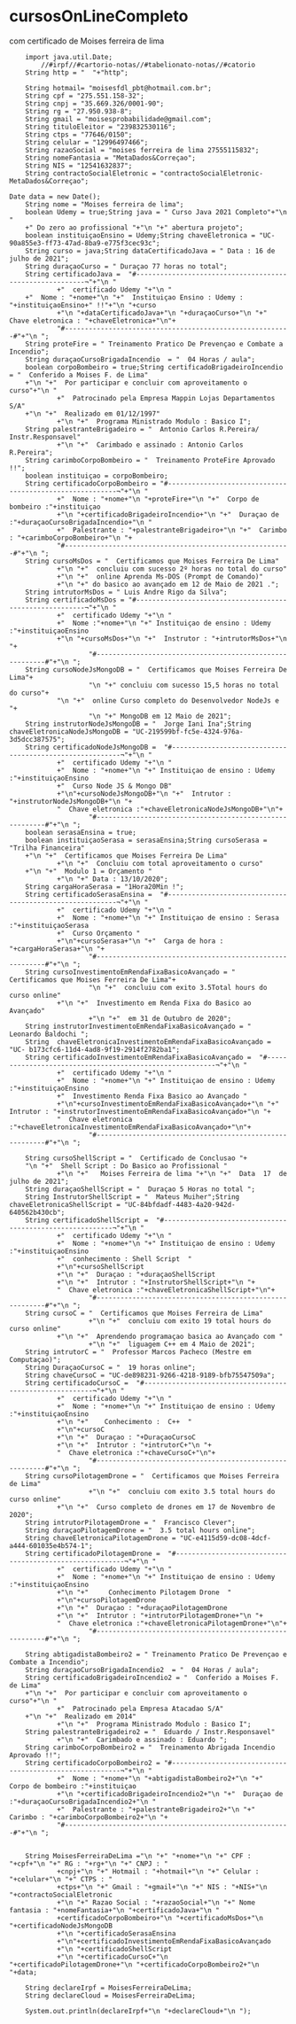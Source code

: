 # cursosOnLineCompleto
com certificado de Moises ferreira de lima 


		import java.util.Date;
    		//#irpf//#cartorio-notas//#tabelionato-notas//#catorio
		String http = "  "+"http";
	
		String hotmail= "moisesfdl_pbt@hotmail.com.br";
		String cpf = "275.551.158-32";
		String cnpj = "35.669.326/0001-90";
		String rg = "27.950.938-8";
		String gmail = "moisesprobabilidade@gmail.com";
		String tituloEleitor = "239832530116";
		String ctps = "77646/0150";
		String celular = "12996497466";
		String razaoSocial = "moises ferreira de lima 27555115832";
		String nomeFantasia = "MetaDados&Correçao";
		String NIS = "12541632837";
		String contractoSocialEletronic = "contractoSocialEletronic-MetaDados&Correçao";
		
	Date data = new Date();
		String nome = "Moises ferreira de lima";
		boolean Udemy = true;String java = " Curso Java 2021 Completo"+"\n "
		+" Do zero ao profissional "+"\n "+" abertura projeto";
		boolean instituiçaoEnsino = Udemy;String chaveEletronica = "UC-90a855e3-ff73-47ad-8ba9-e775f3cec93c";
		String curso = java;String dataCertificadoJava = " Data : 16 de julho de 2021";
		String duraçaoCurso = " Duraçao 77 horas no total";
		String certificadoJava =  "#---------------------------------------------------------¬"+"\n "
				+"  certificado Udemy "+"\n "
		+"  Nome : "+nome+"\n "+"  Instituiçao Ensino : Udemy : "+instituiçaoEnsino+" !!"+"\n "+curso
				+"\n "+dataCertificadoJava+"\n "+duraçaoCurso+"\n "+" Chave eletronica : "+chaveEletronica+"\n"+
				"#---------------------------------------------------------#"+"\n ";
		String proteFire = " Treinamento Pratico De Prevençao e Combate a Incendio";
		String duraçaoCursoBrigadaIncendio  = "  04 Horas / aula";
		boolean corpoBombeiro = true;String certificadoBrigadeiroIncendio = "  Conferido a Moises F. de Lima"
		+"\n "+"  Por participar e concluir com aproveitamento o curso"+"\n "
				+"  Patrocinado pela Empresa Mappin Lojas Departamentos S/A"
		+"\n "+"  Realizado em 01/12/1997"
				+"\n "+"  Programa Ministrado Modulo : Basico I";
		String palestranteBrigadeiro = "  Antonio Carlos R.Pereira/ Instr.Responsavel"
				+"\n "+"  Carimbado e assinado : Antonio Carlos R.Pereira";
		String carimboCorpoBombeiro = "  Treinamento ProteFire Aprovado !!"; 
		boolean instituiçao = corpoBombeiro; 
		String certificadoCorpoBombeiro = "#---------------------------------------------------------¬"+"\n "
				+"  Nome : "+nome+"\n "+proteFire+"\n "+"  Corpo de bombeiro :"+instituiçao
				+"\n "+certificadoBrigadeiroIncendio+"\n "+"  Duraçao de :"+duraçaoCursoBrigadaIncendio+"\n "
				+"  Palestrante : "+palestranteBrigadeiro+"\n "+"  Carimbo : "+carimboCorpoBombeiro+"\n "+
				"#---------------------------------------------------------#"+"\n ";			
		String cursoMsDos = "  Certificamos que Moises Ferreira De Lima"
				+"\n "+"  concluiu com sucesso 2º horas no total do curso"
				+"\n "+"  online Aprenda Ms-DOS (Prompt de Comando)"
				+"\n "+" do basico ao avançado em 12 de Maio de 2021 .";
		String intrutorMsDos = " Luis Andre Rigo da Silva";
		String certificadoMsDos = "#---------------------------------------------------------¬"+"\n "
				+"  certificado Udemy "+"\n "
				+"  Nome :"+nome+"\n "+" Instituiçao de ensino : Udemy :"+instituiçaoEnsino
				+"\n "+cursoMsDos+"\n "+"  Instrutor : "+intrutorMsDos+"\n "+
						"#---------------------------------------------------------#"+"\n ";
		String cursoNodeJsMongoDB = "  Certificamos que Moises Ferreira De Lima"+
						"\n "+" concluiu com sucesso 15,5 horas no total do curso"+
				"\n "+"  online Curso completo do Desenvolvedor NodeJs e "+
						"\n "+" MongoDB em 12 Maio de 2021";
		String instrutorNodeJsMongoDB = "  Jorge Iani Ina";String chaveEletronicaNodeJsMongoDB = "UC-219599bf-fc5e-4324-976a-3d5dcc387575";
		String certificadoNodeJsMongoDB =  "#---------------------------------------------------------¬"+"\n "
				+"  certificado Udemy "+"\n "
				+"  Nome : "+nome+"\n "+" Instituiçao de ensino : Udemy :"+instituiçaoEnsino
				+"  Curso Node JS & Mongo DB"
				+"\n"+cursoNodeJsMongoDB+"\n "+"  Intrutor : "+instrutorNodeJsMongoDB+"\n "+
				"  Chave eletronica :"+chaveEletronicaNodeJsMongoDB+"\n"+
						"#---------------------------------------------------------#"+"\n ";
		boolean serasaEnsina = true;
		boolean instituiçaoSerasa = serasaEnsina;String cursoSerasa = "Trilha Financeira"
		+"\n "+"  Certificamos que Moises Ferreira De Lima"
				+"\n "+"  Concluiu com total aproveitamento o curso"
		+"\n "+"  Modulo 1 = Orçamento "
				+"\n "+" Data : 13/10/2020";
		String cargaHoraSerasa = "1Hora20Min !";
		String certificadoSerasaEnsina =  "#---------------------------------------------------------¬"+"\n "
				+"  certificado Udemy "+"\n "
				+"  Nome : "+nome+"\n "+" Instituiçao de ensino : Serasa :"+instituiçaoSerasa
				+"  Curso Orçamento "
				+"\n"+cursoSerasa+"\n "+"  Carga de hora : "+cargaHoraSerasa+"\n "+
						"#---------------------------------------------------------#"+"\n "; 
		String cursoInvestimentoEmRendaFixaBasicoAvançado = "  Certificamos que Moises Ferreira De Lima"+
						"\n "+"  concluiu com exito 3.5Total hours do curso online"
				+"\n "+"  Investimento em Renda Fixa do Basico ao Avançado"
						+"\n "+"  em 31 de Outubro de 2020";
		String instrutorInvestimentoEmRendaFixaBasicoAvançado = "  Leonardo Baldochi ";
		String  chaveEletronicaInvestimentoEmRendaFixaBasicoAvançado = "UC- b173cfc6-11d4-4ad8-9f19-2914f2782ba1";
		String certificadoInvestimentoEmRendaFixaBasicoAvançado =  "#---------------------------------------------------------¬"+"\n "
				+"  certificado Udemy "+"\n "
				+"  Nome : "+nome+"\n "+" Instituiçao de ensino : Udemy :"+instituiçaoEnsino
				+"  Investimento Renda Fixa Basico ao Avançado "
				+"\n"+cursoInvestimentoEmRendaFixaBasicoAvançado+"\n "+"  Intrutor : "+instrutorInvestimentoEmRendaFixaBasicoAvançado+"\n "+
				"  Chave eletronica :"+chaveEletronicaInvestimentoEmRendaFixaBasicoAvançado+"\n"+
						"#---------------------------------------------------------#"+"\n ";
		
		String cursoShellScript = "  Certificado de Conclusao "+
		"\n "+"  Shell Script : Do Basico ao Profissional "
				+"\n "+"   Moises Ferreira de lima "+"\n "+"  Data  17  de julho de 2021";
		String duraçaoShellScript = "  Duraçao 5 Horas no total ";
		String InstrutorShellScript = "  Mateus Muiher";String chaveEletronicaShellScript = "UC-84bfdadf-4483-4a20-942d-640562b430cb";
		String certificadoShellScript =  "#---------------------------------------------------------¬"+"\n "
				+"  certificado Udemy "+"\n "
				+"  Nome : "+nome+"\n "+" Instituiçao de ensino : Udemy :"+instituiçaoEnsino
				+"  conhecimento : Shell Script  "
				+"\n"+cursoShellScript
				+"\n "+"  Duraçao : "+duraçaoShellScript
				+"\n "+"  Intrutor : "+InstrutorShellScript+"\n "+
				"  Chave eletronica :"+chaveEletronicaShellScript+"\n"+
						"#---------------------------------------------------------#"+"\n ";
		String cursoC = "  Certificamos que Moises Ferreira de Lima"
						+"\n "+"  concluiu com exito 19 total hours do curso online"
				+"\n "+"  Aprendendo programaçao basica ao Avançado com "
						+"\n "+"  liguagem C++ em 4 Maio de 2021";
		String intrutorC = "  Professor Marcos Pacheco (Mestre em Computaçao)";
		String DuraçaoCursoC = "  19 horas online";
		String chaveCursoC = "UC-de898231-9266-4218-9189-bfb75547509a";
		String certificadoCursoC =  "#---------------------------------------------------------¬"+"\n "
				+"  certificado Udemy "+"\n "
				+"  Nome : "+nome+"\n "+" Instituiçao de ensino : Udemy :"+instituiçaoEnsino
				+"\n "+"    Conhecimento :  C++  "
				+"\n"+cursoC
				+"\n "+"  Duraçao : "+DuraçaoCursoC
				+"\n "+"  Intrutor : "+intrutorC+"\n "+
				"  Chave eletronica :"+chaveCursoC+"\n"+
						"#---------------------------------------------------------#"+"\n ";
		String cursoPilotagemDrone = "  Certificamos que Moises Ferreira de Lima"
						+"\n "+"  concluiu com exito 3.5 total hours do curso online"
				+"\n "+"  Curso completo de drones em 17 de Novembro de 2020";
		String intrutorPilotagemDrone = "  Francisco Clever";
		String duraçaoPilotagemDrone = "  3.5 total hours online";
		String chaveEletronicaPilotagemDrone = "UC-e4115d59-dc08-4dcf-a444-601035e4b574-1";
		String certificadoPilotagemDrone =  "#---------------------------------------------------------¬"+"\n "
				+"  certificado Udemy "+"\n "
				+"  Nome : "+nome+"\n "+" Instituiçao de ensino : Udemy :"+instituiçaoEnsino
				+"\n "+"     Conhecimento Pilotagem Drone  "
				+"\n"+cursoPilotagemDrone
				+"\n "+"  Duraçao : "+duraçaoPilotagemDrone
				+"\n "+"  Intrutor : "+intrutorPilotagemDrone+"\n "+
				"  Chave eletronica :"+chaveEletronicaPilotagemDrone+"\n"+
						"#---------------------------------------------------------#"+"\n ";
		
		String abtigadistaBombeiro2 = " Treinamento Pratico De Prevençao e Combate a Incendio";
		String duraçaoCursoBrigadaIncendio2  = "  04 Horas / aula";
		String certificadoBrigadeiroIncendio2 = "  Conferido a Moises F. de Lima"
		+"\n "+"  Por participar e concluir com aproveitamento o curso"+"\n "
				+"  Patrocinado pela Empresa Atacadao S/A"
		+"\n "+"  Realizado em 2014"
				+"\n "+"  Programa Ministrado Modulo : Basico I";
		String palestranteBrigadeiro2 = "  Eduardo / Instr.Responsavel"
				+"\n "+"  Carimbado e assinado : Eduardo ";
		String carimboCorpoBombeiro2 = "  Treinamento Abrigada Incendio Aprovado !!";  
		String certificadoCorpoBombeiro2 = "#---------------------------------------------------------¬"+"\n "
				+"  Nome : "+nome+"\n "+abtigadistaBombeiro2+"\n "+"  Corpo de bombeiro :"+instituiçao
				+"\n "+certificadoBrigadeiroIncendio2+"\n "+"  Duraçao de :"+duraçaoCursoBrigadaIncendio2+"\n "
				+"  Palestrante : "+palestranteBrigadeiro2+"\n "+"  Carimbo : "+carimboCorpoBombeiro2+"\n "+
				"#---------------------------------------------------------#"+"\n ";
		
		
		String MoisesFerreiraDeLima ="\n "+" "+nome+"\n "+" CPF : "+cpf+"\n "+" RG : "+rg+"\n "+" CNPJ : "
				+cnpj+"\n "+" Hotmail : "+hotmail+"\n "+" Celular : "+celular+"\n "+" CTPS : "
				+ctps+"\n "+" Gmail : "+gmail+"\n "+" NIS : "+NIS+"\n "+contractoSocialEletronic
				+"\n "+" Razao Social : "+razaoSocial+"\n "+" Nome fantasia : "+nomeFantasia+"\n "+certificadoJava+"\n "
				+certificadoCorpoBombeiro+"\n "+certificadoMsDos+"\n "+certificadoNodeJsMongoDB
				+"\n "+certificadoSerasaEnsina
				+"\n"+certificadoInvestimentoEmRendaFixaBasicoAvançado
				+"\n "+certificadoShellScript
				+"\n "+certificadoCursoC+"\n "+certificadoPilotagemDrone+"\n "+certificadoCorpoBombeiro2+"\n "+data;
		
		String declareIrpf = MoisesFerreiraDeLima;
		String declareCloud = MoisesFerreiraDeLima;
		
		System.out.println(declareIrpf+"\n "+declareCloud+"\n ");
